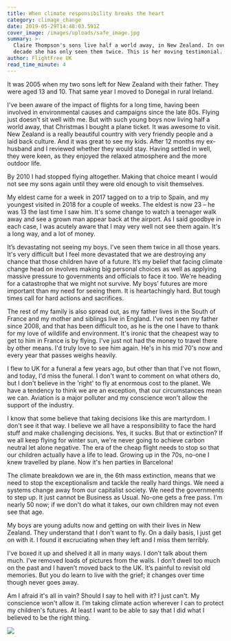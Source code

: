 ```yaml
---
title: When climate responsibility breaks the heart
category: climage_change
date: 2019-05-29T14:48:03.591Z
cover_image: /images/uploads/safe_image.jpg
summary: >-
  Claire Thompson's sons live half a world away, in New Zealand. In over a
  decade she has only seen them twice. This is her moving testimonial.
author: FlightFree UK
read_time_minute: 4
---
```

It was 2005 when my two sons left for New Zealand with their father. They were aged 13 and 10. That same year I moved to Donegal in rural Ireland. 

I've been aware of the impact of flights for a long time, having been involved in environmental causes and campaigns since the late 80s. Flying just doesn’t sit well with me. But with such young boys now living half a world away, that Christmas I bought a plane ticket. It was awesome to visit. New Zealand is a really beautiful country with very friendly people and a laid back culture. And it was great to see my kids. After 12 months my ex-husband and I reviewed whether they would stay. Having settled in well, they were keen, as they enjoyed the relaxed atmosphere and the more outdoor life.

By 2010 I had stopped flying altogether. Making that choice meant I would not see my sons again until they were old enough to visit themselves.

My eldest came for a week in 2017 tagged on to a trip to Spain, and my youngest visited in 2018 for a couple of weeks. The eldest is now 23 – he was 13 the last time I saw him. It's some change to watch a teenager walk away and see a grown man appear back at the airport. As I said goodbye in each case, I was acutely aware that I may very well not see them again. It's a long way, and a lot of money. 

It’s devastating not seeing my boys. I’ve seen them twice in all those years. It's very difficult but I feel more devastated that we are destroying any chance that those children have of a future. It’s my belief that facing climate change head on involves making big personal choices as well as applying massive pressure to governments and officials to face it too. We're heading for a catastrophe that we might not survive. My boys’ futures are more important than my need for seeing them. It is heartachingly hard. But tough times call for hard actions and sacrifices.

The rest of my family is also spread out, as my father lives in the South of France and my mother and siblings live in England. I’ve not seen my father since 2008, and that has been difficult too, as he is the one I have to thank for my love of wildlife and environment. It's ironic that the cheapest way to get to him in France is by flying. I've just not had the money to travel there by other means. I'd truly love to see him again. He's in his mid 70's now and every year that passes weighs heavily.

I flew to UK for a funeral a few years ago, but other than that I've not flown, and today, I'd miss the funeral. I don't want to comment on what others do, but I don't believe in the 'right' to fly at enormous cost to the planet. We have a tendency to think we are an exception, that our circumstances mean we can. Aviation is a major polluter and my conscience won't allow the support of the industry.

I know that some believe that taking decisions like this are martyrdom. I don't see it that way. I believe we all have a responsibility to face the hard stuff and make challenging decisions. Yes, it sucks. But that or extinction? If we all keep flying for winter sun, we're never going to achieve carbon neutral let alone negative. The era of the cheap flight needs to stop so that our children actually have a life to lead. Growing up in the 70s, no-one I knew travelled by plane. Now it's hen parties in Barcelona!

The climate breakdown we are in, the 6th mass extinction, means that we need to stop the exceptionalism and tackle the really hard things. We need a systems change away from our capitalist society. We need the governments to step up. It just cannot be Business as Usual. No-one gets a free pass. I'm nearly 50 now; if we don't do what it takes, our own children may not even see that age.

My boys are young adults now and getting on with their lives in New Zealand. They understand that I don't want to fly. On a daily basis, I just get on with it. I found it excruciating when they left and I miss them terribly. 

I've boxed it up and shelved it all in many ways. I don’t talk about them much. I’ve removed loads of pictures from the walls. I don’t dwell too much on the past and I haven’t moved back to the UK. It’s painful to revisit old memories. But you do learn to live with the grief; it changes over time though never goes away.

Am I afraid it's all in vain? Should I say to hell with it? I just can't. My conscience won't allow it. I’m taking climate action wherever I can to protect my children's futures. At least I want to be able to say that I did what I believed to be the right thing.

![](/images/uploads/0debf8_bd2d6fe28aea4adc818895a1cb4afc13_mv2.webp)
